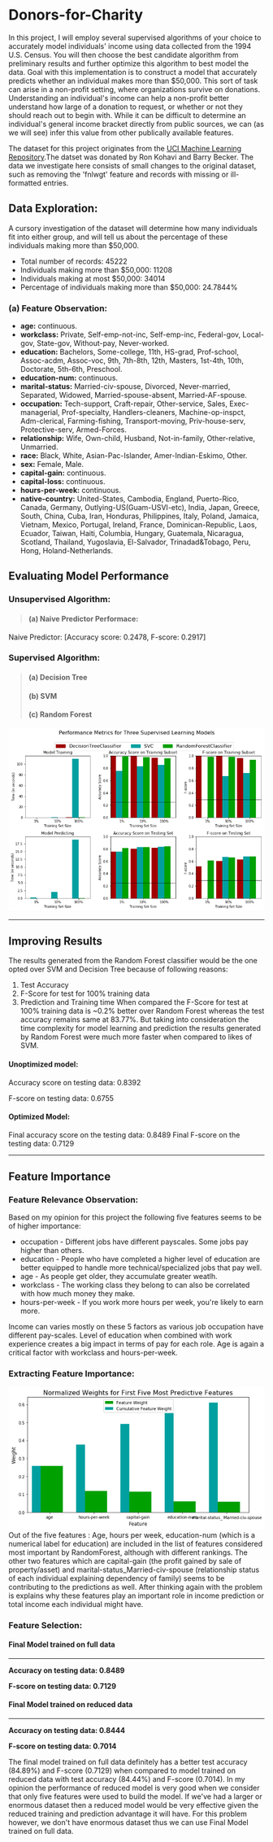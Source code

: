 # Donors-for-Charity
In this project, I will employ several supervised algorithms of your choice to accurately model individuals' income using data collected from the 1994 U.S. Census. You will then choose the best candidate algorithm from preliminary results and further optimize this algorithm to best model the data. Goal with this implementation is to construct a model that accurately predicts whether an individual makes more than $50,000. This sort of task can arise in a non-profit setting, where organizations survive on donations. Understanding an individual's income can help a non-profit better understand how large of a donation to request, or whether or not they should reach out to begin with. While it can be difficult to determine an individual's general income bracket directly from public sources, we can (as we will see) infer this value from other publically available features.

The dataset for this project originates from the <a href="https://archive.ics.uci.edu/ml/datasets/Census+Income"> UCI Machine Learning Repository</a>.The datset was donated by Ron Kohavi and Barry Becker. The data we investigate here consists of small changes to the original dataset, such as removing the 'fnlwgt' feature and records with missing or ill-formatted entries.

## Data Exploration:
A cursory investigation of the dataset will determine how many individuals fit into either group, and will tell us about the percentage of these individuals making more than $50,000. 
* Total number of records: 45222
* Individuals making more than $50,000: 11208
* Individuals making at most $50,000: 34014
* Percentage of individuals making more than $50,000: 24.7844%

### (a) Feature Observation:

- **age:** continuous.
- **workclass:** Private, Self-emp-not-inc, Self-emp-inc, Federal-gov, Local-gov, State-gov, Without-pay, Never-worked.
- **education:** Bachelors, Some-college, 11th, HS-grad, Prof-school, Assoc-acdm, Assoc-voc, 9th, 7th-8th, 12th, Masters, 1st-4th, 10th, Doctorate, 5th-6th, Preschool.
- **education-num:** continuous.
- **marital-status:** Married-civ-spouse, Divorced, Never-married, Separated, Widowed, Married-spouse-absent, Married-AF-spouse.
- **occupation:** Tech-support, Craft-repair, Other-service, Sales, Exec-managerial, Prof-specialty, Handlers-cleaners, Machine-op-inspct, Adm-clerical, Farming-fishing, Transport-moving, Priv-house-serv, Protective-serv, Armed-Forces.
- **relationship:** Wife, Own-child, Husband, Not-in-family, Other-relative, Unmarried.
- **race:** Black, White, Asian-Pac-Islander, Amer-Indian-Eskimo, Other.
- **sex:** Female, Male.
- **capital-gain:** continuous.
- **capital-loss:** continuous.
- **hours-per-week:** continuous.
- **native-country:** United-States, Cambodia, England, Puerto-Rico, Canada, Germany, Outlying-US(Guam-USVI-etc), India, Japan, Greece, South, China, Cuba, Iran, Honduras, Philippines, Italy, Poland, Jamaica, Vietnam, Mexico, Portugal, Ireland, France, Dominican-Republic, Laos, Ecuador, Taiwan, Haiti, Columbia, Hungary, Guatemala, Nicaragua, Scotland, Thailand, Yugoslavia, El-Salvador, Trinadad&Tobago, Peru, Hong, Holand-Netherlands.

## Evaluating Model Performance
### Unsupervised Algorithm:
> #### (a) Naive Predictor Performace:
Naive Predictor: [Accuracy score: 0.2478, F-score: 0.2917]

### Supervised Algorithm:
> #### (a) Decision Tree
> #### (b) SVM
> #### (c) Random Forest

<img src = "https://github.com/geekquad/Donors-for-Charity/blob/master/img/model.png">
<hr> </hr>

## Improving Results

The results generated from the Random Forest classifier would be the one opted over SVM and Decision Tree because of following reasons:

1. Test Accuracy
2. F-Score for test for 100% training data
3. Prediction and Training time When compared the F-Score for test at 100% training data is ~0.2% better over Random Forest whereas the test accuracy remains same at 83.77%. But taking into consideration the time complexity for model learning and prediction the results generated by Random Forest were much more faster when compared to likes of SVM.

#### Unoptimized model:

<p>Accuracy score on testing data: 0.8392</p>
<p>F-score on testing data: 0.6755 </p>

#### Optimized Model:

Final accuracy score on the testing data: 0.8489
Final F-score on the testing data: 0.7129

<hr> </hr>

## Feature Importance

### Feature Relevance Observation:

Based on my opinion for this project the following five features seems to be of higher importance:

- occupation - Different jobs have different payscales. Some jobs pay higher than others.
- education - People who have completed a higher level of education are better equipped to handle more technical/specialized jobs that pay well.
- age - As people get older, they accumulate greater weatlh.
- workclass - The working class they belong to can also be correlated with how much money they make.
- hours-per-week - If you work more hours per week, you're likely to earn more.

Income can varies mostly on these 5 factors as various job occupation have different pay-scales. Level of education when combined with work experience creates a big impact in terms of pay for each role. Age is again a critical factor with workclass and hours-per-week.

### Extracting Feature Importance:

<img src = "https://github.com/geekquad/Donors-for-Charity/blob/master/img/per.png">
Out of the five features : Age, hours per week, education-num (which is a numerical label for education) are included in the list of features considered most important by RandomForest, although with different rankings. The other two features which are capital-gain (the profit gained by sale of property/asset) and marital-status_Married-civ-spouse (relationship status of each individual explaining dependency of family) seems to be contributing to the predictions as well. After thinking again with the problem is explains why these features play an important role in income prediction or total income each individual might have.

### Feature Selection:

#### Final Model trained on full data
------
**<p> Accuracy on testing data: 0.8489 </p>**
**<p> F-score on testing data: 0.7129 </p>**


#### Final Model trained on reduced data
------
**<p> Accuracy on testing data: 0.8444 </p>**
**<p> F-score on testing data: 0.7014 </p>**

The final model trained on full data definitely has a better test accuracy (84.89%) and F-score (0.7129) when compared to model trained on reduced data with test accuracy (84.44%) and F-score (0.7014). In my opinion the performance of reduced model is very good when we consider that only five features were used to build the model. If we've had a larger or enormous dataset then a reduced model would be very effective given the reduced training and prediction advantage it will have. For this problem however, we don't have enormous dataset thus we can use Final Model trained on full data.
